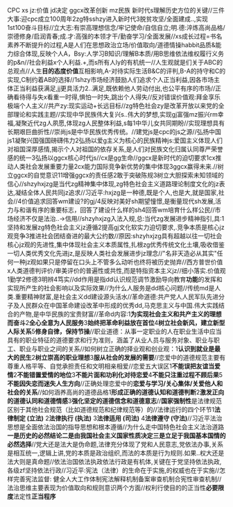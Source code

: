 CPC
xs
jz:价值
jd决定
ggcx改革创新
mz民族
新时代s理解历史方位的关键//三件大事:迎cpc成立100周年2zg特sshzy进入新时代3脱贫攻坚/全面建成..,实现1st100奋斗目标//立大志:有崇高理想信念/牢记使命/自信自立;明.德:淬炼高尚品格/崇德修身/启润青春;成.才:高强的本领才干/勤奋学习/全面发展//xs成长过程=书名素养不断提升的过程,A是人们在思想政治立场/价值取向/道德情操habbit品质&能力综合体现,反映个人A，Bsy:人学习B知识/理解B本质/用B思维依法维权履行义务的p&n//社会利益x个人利益.+,而s所有人ly的有机统一//人生观就是们关于ABC的总观点//人生**目的态度价值**互相影响,A-对待实际生活B&C的评判,B-A的持守和C的实现,C制约着AB的选择//1shzy市场经济鼓励人们追求个人正当利益,因各市场主体正当利益获满足,jj更具活力2..满足,既依赖他人劳动付出,也公平有序的市场//正确看待得与失x看重一时得,惧怕一时失,跳出个人得失//反对错误价值观:拜金享乐极端个人主义//共产zy:现实运动+长远目标//zg特色社会zy是改革开放以来党的全部理论和实践主题//实现中华民族伟大复兴s..伟大的梦想,实现gj富强mz振兴rm幸福,凝聚近代zg人夙愿,体现zg人民整体利益,s每1中华儿女共同期盼//实现理想具有长期艰巨曲折性//崇尚js是中华民族优秀传统。//建党js是cpc的js之源//弘扬中国js1凝聚兴国强国磅礴伟力2弘扬以爱g主义为核心的民族精神js:爱国主义体现人们对祖国深厚感情,揭示个人对祖国的依存关系,是人们对民族文化归属认同尊严荣誉感的统一3弘扬以ggcx核心时代js//cx是gg生命//ggcx是新时代的迫切要求1cx推动人类社会发展重要力量2cx能力国际竞争新优势的集中体现3ggcx赢得未来.//树立ggcx的自觉意识11增强ggcx的责任感2敢于突破陈规3树立大胆探索未知领域的信心//shzyhxjzg是当代zg精神集中体现,zg特色社会主义道路理论制度文化的jz表达,凝结全体人民共同jz追求//习近平:hxjzg是一种德,既是个人,也是大,就是国家,社会//4价值追求回答wm建设?的gj/4反映对美好sh期望憧憬,是衡量现代sh发展,活力与和谐有序的重要标志，回答了建设什么样的sh4回答wm培育什么样公民//市场经济不仅是法治..->信用//shzyhxjzg入法入规,总:当代zg发展进步精神指引,具:1坚持和发展zg特色社会主义jz遵循2提高gj文化软实力迫切要求,.竞争本质是核心jz观竞争3推进社会团结奋进的最大公约数//原因:shzyhxjzg具有超越以往一切社会核心jz观的先进性,集中体现社会主义本质属性,扎根zg优秀传统文化土壤,吸收借鉴一切人类优秀文化先进jz,是反映人类社会发展进步jz理念//"名非天造必从其实"任何一种jz观如果只是停留在口头上不管多么动听也终将被历史抛弃//西方普世价值x人类道德判评价/审美评价的普遍性或共性,而是特指资本主义jz//细小落实.价值观1勤学2修德3明辨4笃实//dd作用是指dd认识规范调节激励导向教育**功能**的发挥和实现所产生的社会影响以及实际效果//为什么人服务是dd核心问题//传统md是人类.重要精神财富,是社会主义dd建设源头活水//革命道德:共产党人人民军队先进分子及人民群众在中国革命建设改革中形成的优秀dd,马克思主义与中国.伟大实践结合的产物,是中华民族的宝贵财富//革命d内容:1**为实现社会主义和共产主义的理想而奋斗**2**全心全意为人民服务**3**始终把革命利益放在首位**4**树立社会新风，建立新型人际关系**5**修身自律，保持节操**//职业道德：从事一定职业的人在职业生活中应当具有的职业特征的道德要求和行为准则，涵盖了从业人员与服务对象、职业与职工、职业与职业之间的关系//如何树立正确的择业观和创业观：1**认识到就业是最大的民生**2**树立崇高的职业理想**3**服从社会的发展的需要**//恋爱中的道德规范主要有尊重人格平等、自觉承担责任和文明相亲相爱//恋爱五大误区1**不能误把友谊当爱情**2**不能错置爱情的地位**3**不能片面和功利化对待恋爱**4**不能只注重过程不顾后果**5**不能因失恋而迷失人生方向**//正确处理恋爱中的**恋爱与学习/关心集体/关爱他人和社会的关系**//如何涵养高尚的道德品格1**形成正确的道德认知和道德判断**2**激发正向的道德认同和道德情感**3**强化坚定的道德信念和道德意志**//**国家强制性**是法律规范区别于其他社会规范（比如道德规范和纪律规范等）的//法律运行的四个环节1**法律制定 (立法)** 2**法律执行 (执法)** 3**法律适用 (司法)** 4**法律遵守 (守法)**//习近平法治思想是全面依法治国的指导思想和根本遵循//为什么走中国特色社会主义法治道路**一是历史的必然结论二是由我国社会主义国家性质决定三是立足于我国基本国情的必然选择**//党大还是法大是伪命题,法律充分体现了党和人民意志,党依法办事,关系是相互统一,逻辑上讲,党的本质是政治组织,而法的本质是行为规则.如果..权大还是法大则是真命题//依法治国依法执政依法行政是有机体,关键在于党坚持依法执政,各级zf坚持依法行政//习近平:宪法（法律）的生命在于实施,的权威也在于实施//怎样完善宪法监督: 健全人大工作体制宪法解释机制备案审查机制合宪性审查机制//法治思维主要表现为价值取向和规则意识两个方面//权利行使目的的正当性**必要限度**法定性**正当程序**
